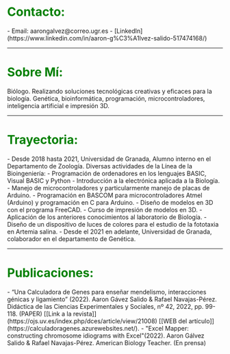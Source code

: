 <H1><span style="color:green">Contacto:</span></H1>
- Email: aarongalvez@correo.ugr.es
- [LinkedIn](https://www.linkedin.com/in/aaron-g%C3%A1lvez-salido-517474168/)


---
<H1><span style="color:green">Sobre Mí:</span></H1>
<p class="text-justify">Biólogo. Realizando soluciones tecnológicas creativas y eficaces para la biología. Genética, bioinformática, programación, microcontroladores, inteligencia artificial e impresión 3D.</p>

---
<H1><span style="color:green">Trayectoria:</span></H1>
- Desde 2018 hasta 2021, Universidad de Granada, Alumno interno en el Departamento de Zoología. Diversas actividades de la Línea de la Bioingeniería:
  - Programación de ordenadores en los lenguajes BASIC, Visual BASIC y Python
  - Introducción a la electrónica aplicada a la Biología.
  - Manejo de microcontroladores y particularmente manejo de placas de Arduino.
  - Programación en BASCOM para microcontroladores Atmel (Arduino) y programación en C para Arduino.
  - Diseño de modelos en 3D con el programa FreeCAD.
  - Curso de impresión de modelos en 3D.
  - Aplicación de los anteriores conocimientos al laboratorio de Biología.
  - Diseño de un dispositivo de luces de colores para el estudio de la fototaxia en Artemia salina.
-	Desde el 2021 en adelante, Universidad de Granada, colaborador en el departamento de Genética.

---
<H1><span style="color:green">Publicaciones:</span></H1>
- “Una Calculadora de Genes para enseñar mendelismo, interacciones génicas y ligamiento” (2022). Aaron Gávez Salido & Rafael Navajas-Pérez. Didáctica de las Ciencias Experimentales y Sociales, nº 42, 2022, pp. 99-118. (PAPER) [[Link a la revista]](https://ojs.uv.es/index.php/dces/article/view/21008) [[WEB del artículo]](https://calculadoragenes.azurewebsites.net/).
- "Excel Mapper: constructing chromosome idiograms with Excel"(2022). Aaron Gálvez Salido & Rafael Navajas-Pérez. American Biology Teacher. (En prensa)
